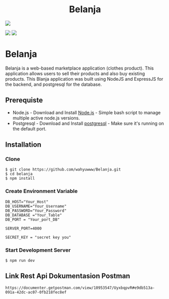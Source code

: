 <h1 align="center">Belanja</h1>


 <a href="https://nodejs.org/">
    <img src="https://cdn-images-1.medium.com/max/871/1*d2zLEjERsrs1Rzk_95QU9A.png">
  </a>

![](https://img.shields.io/badge/Code%20Style-Standard-yellow.svg)
![](https://img.shields.io/badge/Dependencies-Express-green.svg)


# Belanja
Belanja is a web-based marketplace application (clothes product). This application allows users to sell their products and also buy existing products. This Blanja application was built using NodeJS and ExpressJS for the backend, and postgresql for the database.


## Prerequiste
* Node.js - Download and Install [Node.js](http://nodejs.org/) - Simple bash script to manage multiple active node.js versions.
* Postgresql - Download and Install [postgresql](https://www.postgresql.org/) - Make sure it's running on the default port.

## Installation
### Clone
```
$ git clone https://github.com/wahyuwww/Belanja.git
$ cd belanja
$ npm install
```

### Create Environment Variable
```
DB_HOST="Your_Host"
DB_USERNAME="Your_Username"
DB_PASSWORD="Your_Password"
DB_DATABASE ="Your_Table"
DB_PORT = "Your_port_DB"

SERVER_PORT=4000

SECRET_KEY = "secret key you"
```

### Start Development Server
```
$ npm run dev
```

## Link Rest Api Dokumentasion Postman
```
https://documenter.getpostman.com/view/10953547/UyxbqpvR#e9db513a-091a-42dc-ac07-0fb218fec8ef
```

